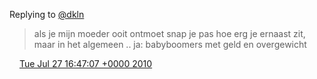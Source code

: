Replying to [@dkln](https://twitter.com/@dkln/status/19649758823)

> als je mijn moeder ooit ontmoet snap je pas hoe erg je ernaast zit, maar in het algemeen \.\. ja: babyboomers met geld en overgewicht

<img src="../../media/tweet.ico" width="12" /> [Tue Jul 27 16:47:07 +0000 2010](https://twitter.com/DromerDenker/status/19670652432)